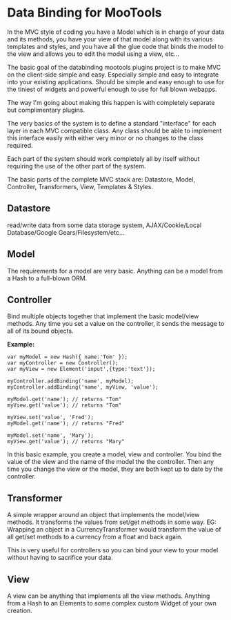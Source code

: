 Data Binding for MooTools
=========================

In the MVC style of coding you have a Model which is in charge of your data and its methods, you have your view of that model along with its various templates and styles, and you have all the glue code that binds the model to the view and allows you to edit the model using a view, etc...

The basic goal of the databinding mootools plugins project is to make MVC on the client-side simple and easy. Especially simple and easy to integrate into your existing applications. Should be simple and easy enough to use for the tiniest of widgets and powerful enough to use for full blown webapps.

The way I'm going about making this happen is with completely separate but complimentary plugins.

The very basics of the system is to define a standard "interface" for each layer in each MVC compatible class. Any class should be able to implement this interface easily with either very minor or no changes to the class required.

Each part of the system should work completely all by itself without requiring the use of the other part of the system.

The basic parts of the complete MVC stack are: Datastore, Model, Controller, Transformers, View, Templates & Styles.

Datastore
---------
read/write data from some data storage system, AJAX/Cookie/Local Database/Google Gears/Filesystem/etc...

Model
-----
The requirements for a model are very basic. Anything can be a model from a Hash to a full-blown ORM.

Controller
----------
Bind multiple objects together that implement the basic model/view methods. Any time you set a value on the controller, it sends the message to all of its bound objects.

**Example:**

	var myModel = new Hash({ name:'Tom' });
	var myController = new Controller();
	var myView = new Element('input',{type:'text'});
	
	myController.addBinding('name', myModel);
	myController.addBinding('name', myView, 'value');
	
	myModel.get('name'); // returns "Tom"
	myView.get('value'); // returns "Tom"
	
	myView.set('value', 'Fred');
	myModel.get('name'); // returns "Fred"
	
	myModel.set('name', 'Mary');
	myView.get('value'); // returns "Mary"
	

In this basic example, you create a model, view and controller. You bind the value of the view and the name of the model the the controller. Then any time you change the view or the model, they are both kept up to date by the controller.

Transformer
-----------
A simple wrapper around an object that implements the model/view methods. It transforms the values from set/get methods in some way. EG: Wrapping an object in a CurrencyTransformer would transform the value of all get/set methods to a currency from a float and back again.

This is very useful for controllers so you can bind your view to your model without having to sacrifice your data.

View
----
A view can be anything that implements all the view methods. Anything from a Hash to an Elements to some complex custom Widget of your own creation.
